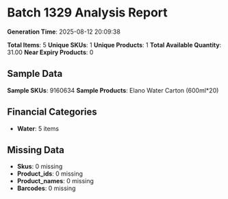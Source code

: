 # Batch 1329 Analysis Report

**Generation Time**: 2025-08-12 20:09:38

**Total Items**: 5
**Unique SKUs**: 1
**Unique Products**: 1
**Total Available Quantity**: 31.00
**Near Expiry Products**: 0

## Sample Data
**Sample SKUs**: 9160634
**Sample Products**: Elano Water Carton (600ml*20)

## Financial Categories
- **Water**: 5 items

## Missing Data
- **Skus**: 0 missing
- **Product_ids**: 0 missing
- **Product_names**: 0 missing
- **Barcodes**: 0 missing
